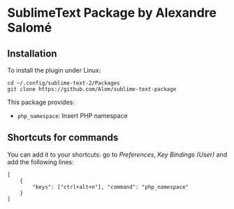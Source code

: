 SublimeText Package by Alexandre Salomé
=======================================

Installation
------------

To install the plugin under Linux:

    cd ~/.config/sublime-text-2/Packages
    git clone https://github.com/Alom/sublime-text-package

This package provides:

* ``php_namespace``: Insert PHP namespace

Shortcuts for commands
----------------------

You can add it to your shortcuts: go to *Preferences*, *Key Bindings (User)* and
add the following lines:

    [
        {
            "keys": ["ctrl+alt+n"], "command": "php_namespace"
        }
    ]


